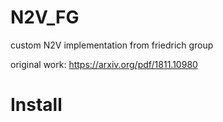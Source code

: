 # N2V_FG
custom N2V implementation from friedrich group

original work:
https://arxiv.org/pdf/1811.10980

# Install



